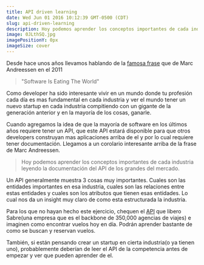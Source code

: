 ```yaml
---
title: API driven learning
date: Wed Jun 01 2016 10:12:39 GMT-0500 (CDT)
slug: api-driven-learning
description: Hoy podemos aprender los conceptos importantes de cada industria leyendo la documentación del API de los grandes del mercado.
image: 0JLthSQ.jpg
imagePositionY: 0px
imageSize: cover
---
```

Desde hace unos años llevamos hablando de la [famosa frase](http://www.wsj.com/articles/SB10001424053111903480904576512250915629460) que de Marc Andreessen en el 2011 

> "Software Is Eating The World"

Como developer ha sido interesante vivir en un mundo donde tu profesión cada día es mas fundamental en cada industria y ver el mundo tener un nuevo startup en cada industria compitiendo con un gigante de la generación anterior y en la mayoría de los cosas, ganarle.

Cuando agregamos la idea de que la mayoría de software en los últimos años requiere tener un API, que este API estará disponible para que otros developers construyan mas aplicaciones arriba de el y por lo cual requiere tener documentación. Llegamos a un corolario interesante arriba de la frase de Marc Andreessen. 

> Hoy podemos aprender los conceptos importantes de cada industria leyendo la documentación del API de los grandes del mercado.

Un API generalmente muestra 3 cosas muy importantes. Cuales son las entidades importantes en esa industria, cuales son las relaciones entre estas entidades y cuales son los atributos que tienen esas entidades. Lo cual nos da un insight muy claro de como esta estructurada la industria.

Para los que no hayan hecho este ejercicio, chequen el [API](https://developer.sabre.com/docs/read/REST_APIs) que libero Sabre(una empresa que es el backbone de 350,000 agencias de viajes) e imaginen como encontrar vuelos hoy en día. Podrán aprender bastante de como se buscan y reservan vuelos.

También, si están pensando crear un startup en cierta industria(o ya tienen uno), probablemente deberían de leer el API de la competencia antes de empezar y ver que pueden aprender de el.
